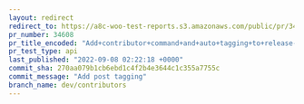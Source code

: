 ```yaml
---
layout: redirect
redirect_to: https://a8c-woo-test-reports.s3.amazonaws.com/public/pr/34608/api/index.html
pr_number: 34608
pr_title_encoded: "Add+contributor+command+and+auto+tagging+to+release-post-generator"
pr_test_type: api
last_published: "2022-09-08 02:22:18 +0000"
commit_sha: 270aa079b1cb6ebd1c4f2b4e3644c1c355a7755c
commit_message: "Add post tagging"
branch_name: dev/contributors
---
```

